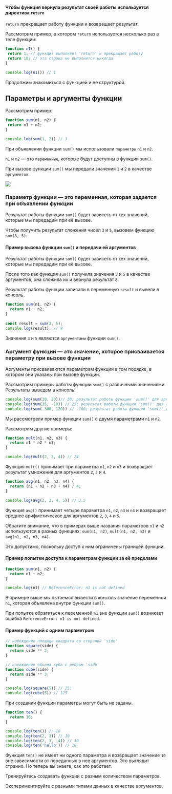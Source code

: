 #### Чтобы функция вернула результат своей работы используется директива `return`

`return` прекращает работу функции и возвращает результат.

Рассмотрим пример, в котором `return` используется несколько раз в теле функции:

 ```javascript
function n1() {
  return 1; // функция выполняет 'return' и прекращает работу 
  return 10; // эта строка не выполнится никогда
}

console.log(n1()) // 1 
 ```

Продолжим знакомиться с функцией и ее структурой.

## Параметры и аргументы функции

Рассмотрим пример:

 ```javascript
function sum(n1, n2) {
  return n1 + n2;
} 

console.log(sum(1, 2)) // 3
 ```

При объявлении функции `sum()` мы использовали `параметры` `n1` и `n2`.

`n1` и `n2` — это `переменные`, которые будут доступны в функции `sum()`.

При вызове функции `sum()` мы передали значения `1` и `2` в качестве `аргументов`.

![](https://course-qa-basics.s3.us-west-1.amazonaws.com/one1-one2.png)

### Параметр функции — это переменная, которая задается при объявлении функции

Результат работы функции `sum()` будет зависеть от тех значений, которые мы передадим при её вызове.

Чтобы получить результат сложения чисел `3` и `5`, вызовем функцию `sum(3, 5)`.

#### Пример вызова функции `sum()` и передачи ей аргументов

Результат работы функции `sum()` будет зависеть от тех значений, которые мы передадим при её вызове.

После того как функция `sum()` получила значения `3` и `5` в качестве аргументов, она сложила их и вернула
результат `8`.

Результат работы функции записали в переменную `result` и вывели в консоль.

```javascript
function sum(n1, n2) {
  return n1 + n2;
} 
 
const result = sum(3, 5);
console.log(result); // 8
```

Значения `3` и `5` являются  `аргументами` функции `sum()`.

### Аргумент функции — это значение, которое присваивается параметру при вызове функции

Аргументы присваиваются параметрам функции в том порядке, в котором они указаны при вызове функции.

Рассмотрим примеры работы функции `sum()` с различными значениями. Результаты выведем в консоль:

```javascript
console.log(sum(10, 20))// 30; результат работы функции 'sum()' для аргументов 10 и 20
console.log(sum(35, -10)) // 25; результат работы функции 'sum()' для аргументов 35 и -10
console.log(sum(-300, 120)) // -180; результат работы функции 'sum()' для аргументов -300 и 180
 ```

Мы рассмотрели пример функции `sum()` с двумя параметрами `n1` и `n2`.

Рассмотрим другие примеры:

```javascript
function mult(n1, n2, n3) {
  return n1 * n2 * n3;
}

console.log(mult(2, 3, 4)) // 24
```

Функция `mult()` принимает три параметра `n1`, `n2` и `n3` и возвращает результат умножения для аргументов `2`, `3`
и `4`.

```javascript
function avg(n1, n2, n3, n4) {
  return (n1 + n2 + n3 + n4) / 4;
}

console.log(avg(2, 3, 4, 5)) // 3.5
```

Функция `avg()` принимает четыре параметра `n1`, `n2`, `n3` и `n4` и возвращает среднее арифметическое для
аргументов `2`, `3`, `4` и `5`.

Обратите внимание, что в примерах выше названия параметров `n1` и `n2` используются в разных
функциях: `sum(n1, n2)`, `mult(n1, n2, n3)` и `avg(n1, n2, n3, n4)`.

Это допустимо, поскольку доступ к ним ограничены границей функции.

#### Пример попытки доступа к параметрам функции за её пределами

```javascript
function sum(n1, n2) {
  return n1 + n2;
}

console.log(n1) // ReferenceError: n1 is not defined
```

В примере выше мы пытаемся вывести в консоль значение переменной `n1`, которая объявлена внутри функции `sum()`.

При попытке обратиться к переменной `n1` вне функции `sum()` возникает ошибка `ReferenceError: n1 is not defined`.

#### Пример функций с одним параметром

```javascript
// нахождение площади квадрата со стороной 'side'
function square(side) {
  return side ** 2; 
}

// нахождение объема куба с ребром 'side'
function cube(side) {
  return side ** 3; 
}

console.log(square(5)) // 25; 
console.log(cube(5)) // 125
```

При создании функции параметры могут быть не заданы.

```javascript
function ten() {
  return 10;
}

console.log(ten()) // 10
console.log(ten(2, 3)) // 10
console.log(ten(2, 3, -4)) // 10
console.log(ten('hello')) // 10
```

Функция `ten()` не имеет ни одного параметра и возвращает значение `10` вне зависимости от переданных в нее аргументов.
Это выглядит странно. Но теперь вы знаете, как это работает.

Тренируйтесь создавать функции с разным количеством параметров.

Экспериментируйте с разными типами данных в качестве аргументов.
